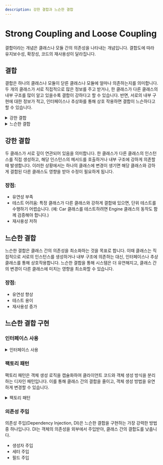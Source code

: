 ```yaml
---
description: 강한 결합과 느슨한 결합
---
```


# Strong Coupling and Loose Coupling

결합이라는 개념은 클래스나 모듈 간의 의존성을 나타내는 개념입니다. 결합도에 따라 유지보수성, 확장성, 코드의 재사용성이 달라집니다.



## 결합

결합은 하나의 클래스나 모듈이 닫른 클래스나 모듈에 얼마나 의존하는지를 의미합니다. 두 개의 클래스가 서로 직접적으로 많은 정보를 주고 받거나, 한 클래스가 다른 클래스의 내부 구조를 많이 알고 있을수록 결합이 강하다고 할 수 있습니다. 반면, 서로의 내부 구현에 대한 정보가 적고, 인터페이스나 추상화를 통해 상호 작용하면 결합이 느슨하다고 할 수 있습니다.



<details>

<summary> 강한 결합</summary>

```java
class Engine {
    public void start() {
        System.out.println("Engine started");
    }
}

class Car {
    private Engine engine = new Engine();

    public void startCar() {
        engine.start();
    }
}
```

위의 코드에서 `Car` 클래스는 `Engine` 클래스와 강하게 결합되어 있습니다. `Car` 클래스는 `Engine` 클래스의 인스턴스를 직접 생성하고, `start` 메서드를 호출합니다. 만약 `Engine` 클래스의 내부 구조나 메서드가 변경되면, `Car` 클래스도 이에 맞춰 수정해야 합니다. 이는 강한 결합의 대표적인 예시입니다.

</details>

<details>

<summary> 느슨한 결합</summary>

```java
interface Engine {
    void start();
}

class DieselEngine implements Engine {
    public void start() {
        System.out.println("Diesel Engine started");
    }
}

class Car {
    private Engine engine;

    public Car(Engine engine) {
        this.engine = engine;
    }

    public void startCar() {
        engine.start();
    }
}
```

위의 코드에서는 `Car` 클래스가 `Engine` 인터페이스에 의존하고 있으며, 실제 구현체(`DieselEngine`)는 `Car` 클래스의 생성자를 통해 주입됩니다. 이 방식은 느슨한 결합을 구현한 예시입니다. `Engine` 인터페이스의 구현체를 변경해도 `Car` 클래스는 영향을 받지 않으며, 다양한 엔진 타입을 쉽게 교체할 수 있습니다.

</details>

## 강한 결합

두 클래스가 서로 깊이 연관되어 있음을 의미합니다. 한 클래스가 다른 클래스의 인스턴스를 직접 생성하고, 해당 인스턴스의 메서드를 호출하거나 내부 구조에 강하게 의존할 때 발생합니다. 이러한 상황에서는 하나의 클래스에 변경이 생기면 해당 클래스와 강하게 결합된 다른 클래스도 영향을 받아 수정이 필요하게 됩니다.

### 장점:

* 유연성 부족
* 테스트 어려움: 특정 클래스가 다른 클래스와 강하게 결합돼 있으면, 단위 테스트를 수행하기 어렵습니다. (예: Car 클래스를 테스트하려면 Engine 클래스의 동작도 함께 검증해야 합니다.)
* 재사용성 저하



## 느슨한 결합

느슨한 결합은 클래스 간의 의존성을 최소화하는 것을 목표로 합니다. 이때 클래스는 직접적으로 서로의 인스턴스를 생성하거나 내부 구조에 의존하는 대신, 인터페이스나 추상 클래스를 통해 상호작용합니다. 느슨한 결합을 통해 시스템은 더 유연해지고, 클래스 간의 변경이 다른 클래스에 미치는 영향을 최소화할 수 있습니다.

### 장점:

* 유연성 향상
* 테스트 용이
* 재사용성 증가



## 느슨한 결합 구현

### 인터페이스 사용

<details>

<summary> 인터페이스 사용</summary>

```java
interface PaymentProcessor {
    void processPayment(double amount);
}

class CreditCardProcessor implements PaymentProcessor {
    public void processPayment(double amount) {
        System.out.println("Processing credit card payment: " + amount);
    }
}

class PaypalProcessor implements PaymentProcessor {
    public void processPayment(double amount) {
        System.out.println("Processing PayPal payment: " + amount);
    }
}

class PaymentService {
    private PaymentProcessor processor;

    public PaymentService(PaymentProcessor processor) {
        this.processor = processor;
    }

    public void pay(double amount) {
        processor.processPayment(amount);
    }
}
```

위의 예시에서 `PaymentProcessor` 인터페이스는 결제 처리에 필요한 공통된 메서드를 정의합니다. `PaymentService` 클래스는 `PaymentProcessor` 인터페이스에 의존하므로, 결제 처리 방식이 바뀌어도 `PaymentService` 클래스는 변경될 필요가 없습니다. 이렇게 인터페이스를 사용하면 클래스 간의 결합도를 낮출 수 있습니다.

</details>

### 팩토리 패턴

팩토리 패턴은 객체 생성 로직을 캡슐화하여 클라이언트 코드와 객체 생성 방식을 분리하는 디자인 패턴입니다. 이를 통해 클래스 간의 결합을 줄이고, 객체 생성 방법을 유연하게 변경할 수 있습니다.

<details>

<summary>팩토리 패턴</summary>

```java
interface Engine {
    void start();
}

class DieselEngine implements Engine {
    public void start() {
        System.out.println("Diesel Engine started");
    }
}

class ElectricEngine implements Engine {
    public void start() {
        System.out.println("Electric Engine started");
    }
}

class EngineFactory {
    public static Engine createEngine(String type) {
        if (type.equals("diesel")) {
            return new DieselEngine();
        } else if (type.equals("electric")) {
            return new ElectricEngine();
        }
        throw new IllegalArgumentException("Unknown engine type");
    }
}

class Car {
    private Engine engine;

    public Car(String engineType) {
        this.engine = EngineFactory.createEngine(engineType);
    }

    public void startCar() {
        engine.start();
    }
}
```

위의 예시에서 `EngineFactory` 클래스는 `Engine` 객체의 생성 로직을 캡슐화하여 `Car` 클래스와 엔진의 구체적인 구현을 분리합니다. `Car` 클래스는 더 이상 `Engine` 클래스의 구체적인 타입을 알 필요가 없으며, 엔진 타입이 변경되어도 `Car` 클래스는 수정되지 않습니다.

</details>

### 의존성 주입

의존성 주입(Dependency Injection, DI)은 느슨한 결합을 구현하는 가장 강력한 방법 중 하나입니다. DI는 객체의 의존성을 외부에서 주입받아, 클래스 간의 결합도를 낮춥니다.

* 생성자 주입
* 세터 주입
* 필드 주입
